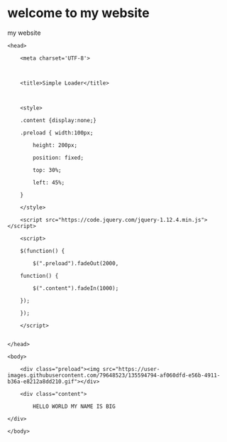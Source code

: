 # welcome to my website

my website

<html>

	<head>

		<meta charset='UTF-8'>

		

		<title>Simple Loader</title>

		

		<style>

		.content {display:none;}

		.preload { width:100px;

			height: 200px;

			position: fixed;

			top: 30%;

			left: 45%;

		}

		</style>

		<script src="https://code.jquery.com/jquery-1.12.4.min.js"></script>

		<script>

		$(function() {

			$(".preload").fadeOut(2000, 

		function() {

			$(".content").fadeIn(1000);

		});

		});

		</script>


	</head>

	<body>

		<div class="preload"><img src="https://user-images.githubusercontent.com/79648523/135594794-af060dfd-e56b-4911-b36a-e8212a8dd210.gif"></div>

		<div class="content">

			HELLO WORLD MY NAME IS BIG 

	</div>

	</body>

</html>

<!-- ref : SmallEnvelop.com -->

<!-- https://smallenvelop.com/display-loading-icon-page-loads-completely/ -->


